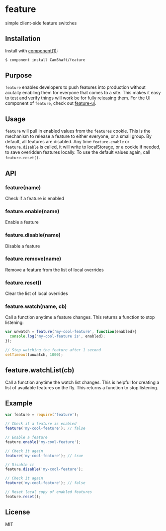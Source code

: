 # feature

simple client-side feature switches

## Installation

Install with [component(1)](http://component.io):

```sh
$ component install CamShaft/feature
```

## Purpose

`feature` enables developers to push features into production without acutally enabling them for everyone that comes to a site. This makes it easy to test and verify things will work be for fully releasing them. For the UI component of `feature`, check out [feature-ui](https://github.com/CamShaft/feature-ui).

## Usage

`feature` will pull in enabled values from the `features` cookie. This is the mechanism to release a feature to either everyone, or a small group. By default, all features are disabled. Any time `feature.enable` or `feature.disable` is called, it will write to localStorage, or a cookie if needed, to save overidden features locally. To use the default values again, call `feature.reset()`.

## API

### feature(name)

Check if a feature is enabled

### feature.enable(name)

Enable a feature

### feature.disable(name)

Disable a feature

### feature.remove(name)

Remove a feature from the list of local overrides

### feature.reset()

Clear the list of local overrides

### feature.watch(name, cb)

Call a function anytime a feature changes. This returns a function to stop listening:

```js
var unwatch = feature('my-cool-feature', function(enabled){
  console.log('my-cool-feature is', enabled);
});

// Stop watching the feature after 1 second
setTimeout(unwatch, 1000);
```

## feature.watchList(cb)

Call a function anytime the watch list changes. This is helpful for creating a list of available features on the fly. This returns a function to stop listening.

## Example

```js
var feature = require('feature');

// Check if a feature is enabled
feature('my-cool-feature'); // false

// Enable a feature
feature.enable('my-cool-feature');

// Check it again
feature('my-cool-feature'); // true

// Disable it
feature.disable('my-cool-feature');

// Check it again
feature('my-cool-feature'); // false

// Reset local copy of enabled features
feature.reset();
```

## License

  MIT
